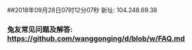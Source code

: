 ##2018年09月28日07时12分07秒 新址: 104.248.69.38
### 兔友常见问题及解答: https://github.com/wanggonging/d/blob/w/FAQ.md
